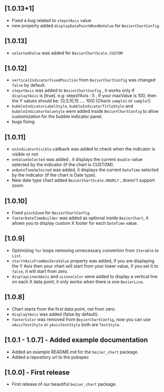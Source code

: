 ## [1.0.13+1]

- Fixed a bug related to `stepsYAxis` value
- new property added `displayDataPointWhenNoValue` for `BezierChartConfig`

## [1.0.13]

- `selectedValue` was added for `BezierChartScale.CUSTOM`

## [1.0.12]

- `verticalIndicatorFixedPosition` from `BezierChartConfig` was changed `false` by default.
- `stepsYAxis` was added to `BezierChartConfig` , it works only if `displayYAxis` is [true]. e.g: stepsYAxis : 5 ,  if your maxValue is 100, then the Y values should be: [0,5,10,15 .... 100]  (Check `sample1` or `sample7`)
- `bubbleIndicatorLabelStyle`, `bubbleIndicatorTitleStyle` and `bubbleIndicatorValuetyle` were added inside `BezierChartConfig` to allow customization for the bubble indicator panel.
- bugs fixing


## [1.0.11]

- `onIndicatorVisible` callback was added to check when the indicator is visible or not
- `onValueSelected` was added , it displays the current `double` value selected by the indicator (if the chart is CUSTOM).
- `onDateTimeSelected` was added, it displays the current `DateTime` selected by the indicator (if the chart is Date type).
- New date type chart added `BezierChartScale.HOURLY` , doesn't support zoom.

## [1.0.10]

- Fixed `pinchZoom` for `BezierChartConfig`.
- `footerDateTimeBuilder` was added as optional inside `BezierChart`, it allows you to display custom X footer for each `DateTime` value.

## [1.0.9]

- Optimizing `for` loops removing unnecessary convertion from `Iterable` to `List`.
- `startYAxisFromNonZeroValue` property was added, if you are displaying the Y Axis then your chart will start from your lower value, if you set it to `false`, it will start from zero.
- `displayLinesXAxis` and `xLinesColor` were added to display a vertical line on each X data point, it only works when there is one `BezierLine`.

## [1.0.8]

* Chart starts from the first data point, not from zero.
* `displayYAxis` was added (false by default).
* `footerColor` was removed from `BezierChartConfig`, now you can use `xAxisTextStyle` or `yAxisTextStyle` both are `TextStyle`.

## [1.0.1 - 1.0.7] - Added example documentation

- Added an example README.md for the `bezier_chart` package.
- Added a repository url to the pubspec

## [1.0.0] - First release

- First release of our beautiful `bezier_chart` package.
